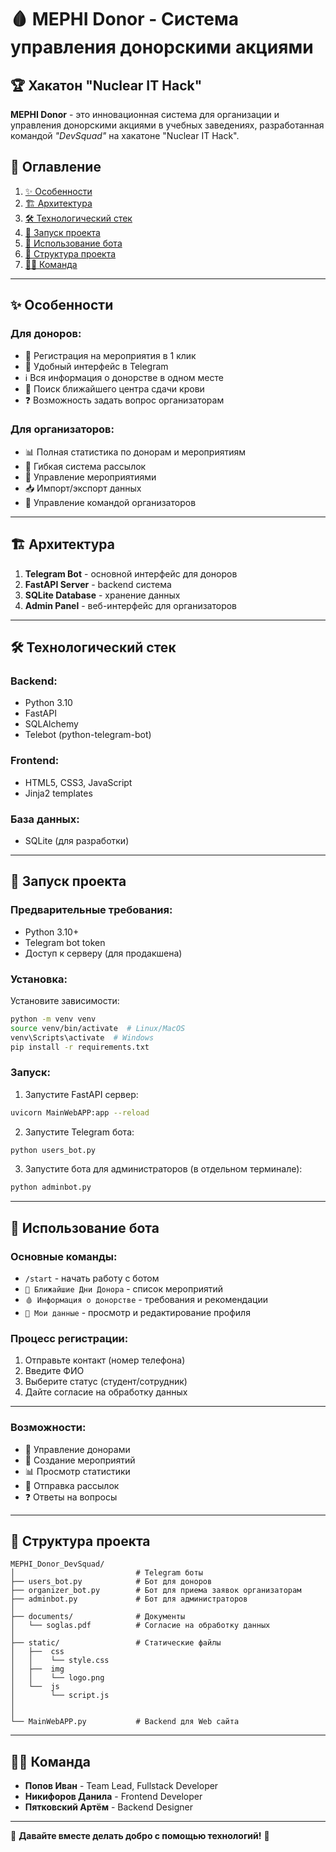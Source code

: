 # 🩸 MEPHI Donor - Система управления донорскими акциями

## 🏆 Хакатон "Nuclear IT Hack"

**MEPHI Donor** - это инновационная система для организации и управления донорскими акциями в учебных заведениях, разработанная командой *"DevSquad"* на хакатоне "Nuclear IT Hack".

## 📌 Оглавление

1. [✨ Особенности](#-особенности)
2. [🏗️ Архитектура](#️-архитектура)
3. [🛠️ Технологический стек](#️-технологический-стек)
4. [🚀 Запуск проекта](#-запуск-проекта)
5. [📱 Использование бота](#-использование-бота)
6. [🧩 Структура проекта](#-структура-проекта)
7. [👨‍💻 Команда](#-команда)

---

## ✨ Особенности

### Для доноров:
- 📅 Регистрация на мероприятия в 1 клик
- 📱 Удобный интерфейс в Telegram
- ℹ️ Вся информация о донорстве в одном месте
- 📍 Поиск ближайшего центра сдачи крови
- ❓ Возможность задать вопрос организаторам

### Для организаторов:
- 📊 Полная статистика по донорам и мероприятиям
- 📢 Гибкая система рассылок
- 📝 Управление мероприятиями
- 📥 Импорт/экспорт данных
- 👥 Управление командой организаторов

---

## 🏗️ Архитектура

1. **Telegram Bot** - основной интерфейс для доноров
2. **FastAPI Server** - backend система
3. **SQLite Database** - хранение данных
4. **Admin Panel** - веб-интерфейс для организаторов

---

## 🛠️ Технологический стек

### Backend:
- Python 3.10
- FastAPI
- SQLAlchemy
- Telebot (python-telegram-bot)

### Frontend:
- HTML5, CSS3, JavaScript
- Jinja2 templates

### База данных:
- SQLite (для разработки)
  
---

## 🚀 Запуск проекта

### Предварительные требования:
- Python 3.10+
- Telegram bot token
- Доступ к серверу (для продакшена)

### Установка:

Установите зависимости:
```bash
python -m venv venv
source venv/bin/activate  # Linux/MacOS
venv\Scripts\activate  # Windows
pip install -r requirements.txt
```

### Запуск:

1. Запустите FastAPI сервер:
```bash
uvicorn MainWebAPP:app --reload
```

2. Запустите Telegram бота:
```bash
python users_bot.py
```

3. Запустите бота для администраторов (в отдельном терминале):
```bash
python adminbot.py
```

---

## 📱 Использование бота

### Основные команды:
- `/start` - начать работу с ботом
- `📅 Ближайшие Дни Донора` - список мероприятий
- `🩸 Информация о донорстве` - требования и рекомендации
- `📝 Мои данные` - просмотр и редактирование профиля

### Процесс регистрации:
1. Отправьте контакт (номер телефона)
2. Введите ФИО
3. Выберите статус (студент/сотрудник)
4. Дайте согласие на обработку данных

---

### Возможности:
- 👥 Управление донорами
- 📅 Создание мероприятий
- 📊 Просмотр статистики
- 📢 Отправка рассылок
- ❓ Ответы на вопросы

---

## 🧩 Структура проекта

```
MEPHI_Donor_DevSquad/
│                           # Telegram боты
├── users_bot.py            # Бот для доноров
├── organizer_bot.py        # Бот для приема заявок организаторам
├── adminbot.py             # Бот для администраторов
│ 
├── documents/              # Документы
│   └── soglas.pdf          # Согласие на обработку данных
│          
├── static/                 # Статические файлы
│   ├──  css              
│   │    └── style.css
│   ├──  img
│   │    └── logo.png              
│   └──  js
│        └── script.js              
│
│
└── MainWebAPP.py           # Backend для Web сайта
```

---

## 👨‍💻 Команда

- **Попов Иван** - Team Lead, Fullstack Developer
- **Никифоров Данила** - Frontend Developer
- **Пятковский Артём** - Backend Designer

---

🚀 **Давайте вместе делать добро с помощью технологий!** 🚀
